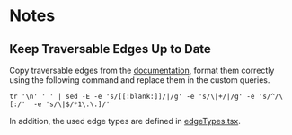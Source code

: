 # Notes

## Keep Traversable Edges Up to Date

Copy traversable edges from the
[documentation](https://support.bloodhoundenterprise.io/hc/en-us/articles/26880292005147-Traversable-and-Non-Traversable-Edge-Types),
format them correctly using the following command and replace them in the
custom queries.

```
tr '\n' ' ' | sed -E -e 's/[[:blank:]]/|/g' -e 's/\|+/|/g' -e 's/^/\[:/'  -e 's/\|$/*1\.\.]/'
```

In addition, the used edge types are defined in
[edgeTypes.tsx](https://github.com/SpecterOps/BloodHound/blob/319bb31044b5be6d82243078229631bbcde10de5/packages/javascript/bh-shared-ui/src/views/Explore/ExploreSearch/edgeTypes.tsx).

